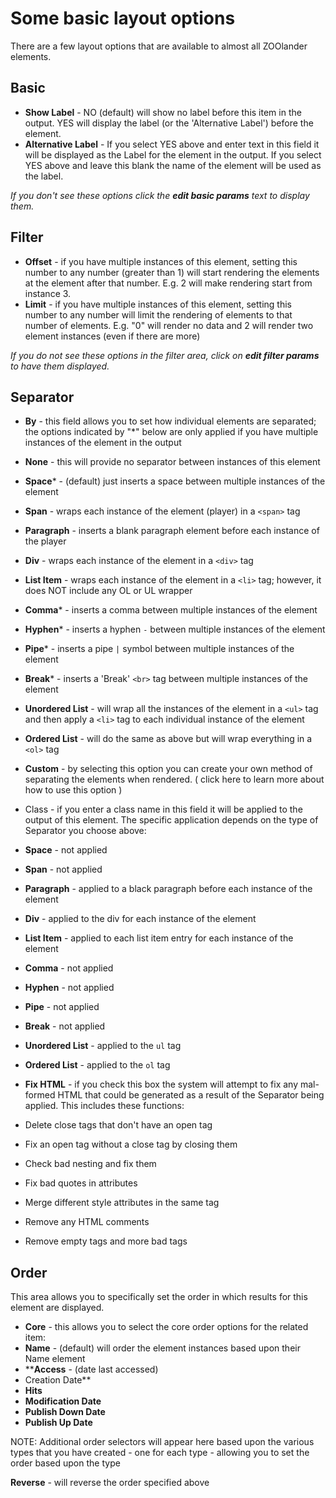 # Some basic layout options #

There are a few layout options that are available to almost all ZOOlander elements.

## Basic ##

- **Show Label** - NO (default) will show no label before this item in the output. YES will display the label (or the 'Alternative Label') before the element.
- **Alternative Label** - If you select YES above and enter text in this field it will be displayed as the Label for the element in the output. If you select YES above and leave this blank the name of the element will be used as the label.

*If you don't see these options click the **edit basic params** text to display them.*

## Filter ##

- **Offset** - if you have multiple instances of this element, setting this number to any number (greater than 1) will start rendering the elements at the element after that number. E.g. 2 will make rendering start from instance 3.
- **Limit** - if you have multiple instances of this element, setting this number to any number will limit the rendering of elements to that number of elements. E.g. "0" will render no data and 2 will render two element instances (even if there are more)

*If you do not see these options in the filter area, click on **edit filter params** to have them displayed.*

## Separator ##

- **By** - this field allows you to set how individual elements are separated; the options indicated by "*" below are only applied if you have multiple instances of the element in the output

 - **None** - this will provide no separator between instances of this element
 - **Space*** - (default) just inserts a space between multiple instances of the element
 - **Span** - wraps each instance of the element (player) in a `<span>` tag
 - **Paragraph** - inserts a blank paragraph element before each instance of the player
 - **Div** - wraps each instance of the element in a `<div>` tag
 - **List Item** - wraps each instance of the element in a `<li>` tag; however, it does NOT include any OL or UL wrapper
 - **Comma*** - inserts a comma between multiple instances of the element
 - **Hyphen*** - inserts a hyphen `-` between multiple instances of the element
 - **Pipe*** - inserts a pipe `|` symbol between multiple instances of the element
 - **Break*** - inserts a 'Break' `<br>` tag between multiple instances of the element
 - **Unordered List** - will wrap all the instances of the element in a `<ul>` tag and then apply a `<li>` tag to each individual instance of the element
 - **Ordered List** - will do the same as above but will wrap everything in a `<ol>` tag
 - **Custom** - by selecting this option you can create your own method of separating the elements when rendered. ( click here to learn more about how to use this option )
- Class - if you enter a class name in this field it will be applied to the output of this element. The specific application depends on the type of Separator you choose above:

 - **Space** - not applied
 - **Span** - not applied
 - **Paragraph** - applied to a black paragraph before each instance of the element
 - **Div** - applied to the div for each instance of the element
 - **List Item** - applied to each list item entry for each instance of the element
 - **Comma** - not applied
 - **Hyphen** - not applied
 - **Pipe** - not applied
 - **Break** - not applied
 - **Unordered List** - applied to the `ul` tag
 - **Ordered List** - applied to the `ol` tag
- **Fix HTML** - if you check this box the system will attempt to fix any mal-formed HTML that could be generated as a result of the Separator being applied. This includes these functions:

 - Delete close tags that don't have an open tag
 - Fix an open tag without a close tag by closing them
 - Check bad nesting and fix them
 - Fix bad quotes in attributes
 - Merge different style attributes in the same tag
 - Remove any HTML comments
 - Remove empty tags and more bad tags

## Order ##

This area allows you to specifically set the order in which results for this element are displayed.

- **Core** - this allows you to select the core order options for the related item:
 - **Name** - (default) will order the element instances based upon their Name element
 - ****Access** - (date last accessed)
 - Creation Date**
 - **Hits**
 - **Modification Date**
 - **Publish Down Date**
 - **Publish Up Date**

NOTE: Additional order selectors will appear here based upon the various types that you have created - one for each type - allowing you to set the order based upon the type

**Reverse** - will reverse the order specified above